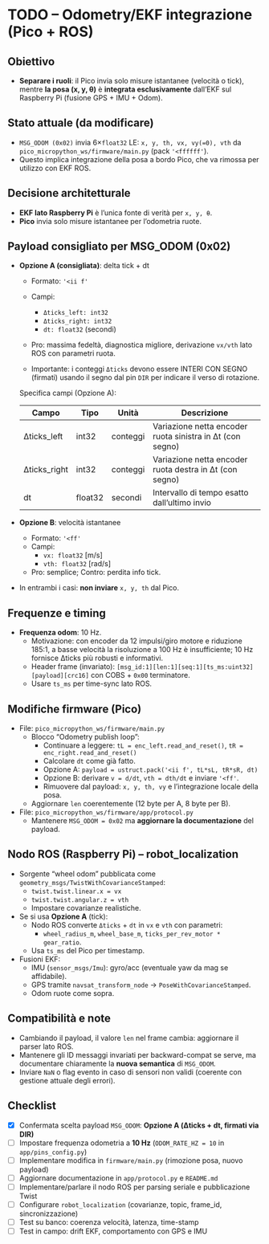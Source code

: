 # TODO – Odometry/EKF integrazione (Pico + ROS)

## Obiettivo
- **Separare i ruoli**: il Pico invia solo misure istantanee (velocità o tick), mentre **la posa (x, y, θ)** è **integrata esclusivamente** dall’EKF sul Raspberry Pi (fusione GPS + IMU + Odom).

## Stato attuale (da modificare)
- `MSG_ODOM (0x02)` invia 6×`float32` LE: `x, y, th, vx, vy(=0), vth` da `pico_micropython_ws/firmware/main.py` (pack `'<ffffff'`).
- Questo implica integrazione della posa a bordo Pico, che va rimossa per utilizzo con EKF ROS.

## Decisione architetturale
- **EKF lato Raspberry Pi** è l’unica fonte di verità per `x, y, θ`.
- **Pico** invia solo misure istantanee per l’odometria ruote.

## Payload consigliato per MSG_ODOM (0x02)
- **Opzione A (consigliata)**: delta tick + dt
  - Formato: `'<ii f'`
  - Campi:
    - `Δticks_left: int32`
    - `Δticks_right: int32`
    - `dt: float32` (secondi)
  - Pro: massima fedeltà, diagnostica migliore, derivazione `vx/vth` lato ROS con parametri ruota.

  - Importante: i conteggi `Δticks` devono essere INTERI CON SEGNO (firmati) usando il segno dal pin `DIR` per indicare il verso di rotazione.

  Specifica campi (Opzione A):

  | Campo | Tipo | Unità | Descrizione |
  |---|---|---|---|
  | Δticks_left | int32 | conteggi | Variazione netta encoder ruota sinistra in Δt (con segno) |
  | Δticks_right | int32 | conteggi | Variazione netta encoder ruota destra in Δt (con segno) |
  | dt | float32 | secondi | Intervallo di tempo esatto dall’ultimo invio |

- **Opzione B**: velocità istantanee
  - Formato: `'<ff'`
  - Campi:
    - `vx: float32` [m/s]
    - `vth: float32` [rad/s]
  - Pro: semplice; Contro: perdita info tick.

- In entrambi i casi: **non inviare** `x, y, th` dal Pico.

## Frequenze e timing
- **Frequenza odom**: 10 Hz.
  - Motivazione: con encoder da 12 impulsi/giro motore e riduzione 185:1, a basse velocità la risoluzione a 100 Hz è insufficiente; 10 Hz fornisce Δticks più robusti e informativi.
  - Header frame (invariato): `[msg_id:1][len:1][seq:1][ts_ms:uint32][payload][crc16]` con COBS + `0x00` terminatore.
  - Usare `ts_ms` per time-sync lato ROS.

## Modifiche firmware (Pico)
- File: `pico_micropython_ws/firmware/main.py`
  - Blocco “Odometry publish loop”:
    - Continuare a leggere: `tL = enc_left.read_and_reset()`, `tR = enc_right.read_and_reset()`
    - Calcolare `dt` come già fatto.
    - Opzione A: `payload = ustruct.pack('<ii f', tL*sL, tR*sR, dt)`
    - Opzione B: derivare `v = d/dt`, `vth = dth/dt` e inviare `'<ff'`.
    - Rimuovere dal payload: `x, y, th, vy` e l’integrazione locale della posa.
  - Aggiornare `len` coerentemente (12 byte per A, 8 byte per B).
- File: `pico_micropython_ws/firmware/app/protocol.py`
  - Mantenere `MSG_ODOM = 0x02` ma **aggiornare la documentazione** del payload.

## Nodo ROS (Raspberry Pi) – robot_localization
- Sorgente “wheel odom” pubblicata come `geometry_msgs/TwistWithCovarianceStamped`:
  - `twist.twist.linear.x = vx`
  - `twist.twist.angular.z = vth`
  - Impostare covarianze realistiche.
- Se si usa **Opzione A** (tick):
  - Nodo ROS converte `Δticks` + `dt` in `vx` e `vth` con parametri:
    - `wheel_radius_m`, `wheel_base_m`, `ticks_per_rev_motor * gear_ratio`.
  - Usa `ts_ms` del Pico per timestamp.
- Fusioni EKF:
  - IMU (`sensor_msgs/Imu`): gyro/acc (eventuale yaw da mag se affidabile).
  - GPS tramite `navsat_transform_node` → `PoseWithCovarianceStamped`.
  - Odom ruote come sopra.

## Compatibilità e note
- Cambiando il payload, il valore `len` nel frame cambia: aggiornare il parser lato ROS.
- Mantenere gli ID messaggi invariati per backward-compat se serve, ma documentare chiaramente la **nuova semantica** di `MSG_ODOM`.
- Inviare `NaN` o flag evento in caso di sensori non validi (coerente con gestione attuale degli errori).

## Checklist
- [x] Confermata scelta payload `MSG_ODOM`: **Opzione A (Δticks + dt, firmati via DIR)**
- [ ] Impostare frequenza odometria a **10 Hz** (`ODOM_RATE_HZ = 10` in `app/pins_config.py`)
- [ ] Implementare modifica in `firmware/main.py` (rimozione posa, nuovo payload)
- [ ] Aggiornare documentazione in `app/protocol.py` e `README.md`
- [ ] Implementare/parlare il nodo ROS per parsing seriale e pubblicazione Twist
- [ ] Configurare `robot_localization` (covarianze, topic, frame_id, sincronizzazione)
- [ ] Test su banco: coerenza velocità, latenza, time-stamp
- [ ] Test in campo: drift EKF, comportamento con GPS e IMU
